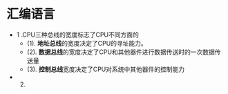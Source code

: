 # 汇编语言
- 1 .CPU三种总线的宽度标志了CPU不同方面的
	- (1). **地址总线**的宽度决定了CPU的寻址能力。
	- (2). **数据总线**的宽度决定了CPU和其他器件进行数据传送时的一次数据传送量
	- (3). **控制总线**宽度决定了CPU对系统中其他器件的控制能力
- 2. 